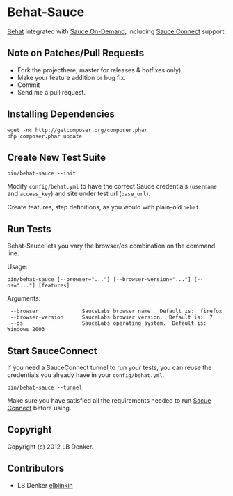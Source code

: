Behat-Sauce
===========

[Behat](https://github.com/Behat/Behat) integrated with [Sauce On-Demand](https://saucelabs.com/ondemand), including [Sauce Connect](https://saucelabs.com/docs/ondemand/connect) support.

Note on Patches/Pull Requests
-----------------------------
 
- Fork the projecthere, master for releases & hotfixes only).
- Make your feature addition or bug fix.
- Commit
- Send me a pull request.

Installing Dependencies
-----------------------

    wget -nc http://getcomposer.org/composer.phar
    php composer.phar update

Create New Test Suite
---------------------

	bin/behat-sauce --init

Modify `config/behat.yml` to have the correct Sauce credentials (`username` and `access_key`) and site under test url (`base_url`).

Create features, step definitions, as you would with plain-old `behat`.

Run Tests
---------

Behat-Sauce lets you vary the browser/os combination on the command line.

Usage:

    bin/behat-sauce [--browser="..."] [--browser-version="..."] [--os="..."] [features]

Arguments:

     --browser              SauceLabs browser name.  Default is:  firefox
     --browser-version      SauceLabs browser version.  Default is:  7
     --os                   SauceLabs operating system.  Default is:  Windows 2003

Start SauceConnect
------------------

If you need a SauceConnect tunnel to run your tests, you can reuse the credentials you already have in your `config/behat.yml`.

    bin/behat-sauce --tunnel

Make sure you have satisfied all the requirements needed to run [Sacue Connect](https://saucelabs.com/docs/ondemand/connect) before using.

Copyright
---------

Copyright (c) 2012 LB Denker.

Contributors
------------

- LB Denker [elblinkin](http://github.com/elblinkin)
